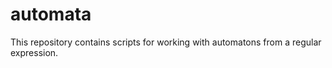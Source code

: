 # automata

This repository contains scripts for working with automatons from a regular expression.
